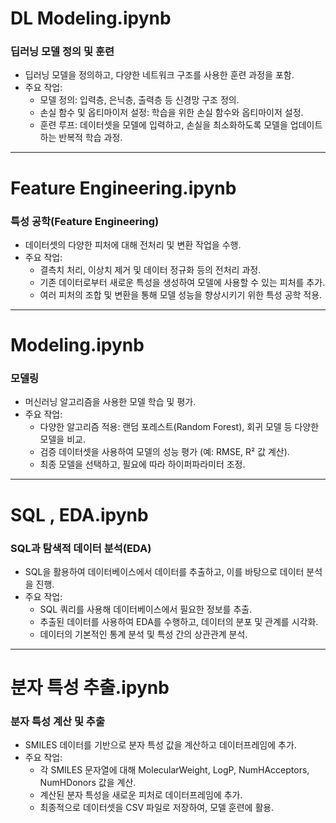 # DL Modeling.ipynb

### 딥러닝 모델 정의 및 훈련
- 딥러닝 모델을 정의하고, 다양한 네트워크 구조를 사용한 훈련 과정을 포함.
- 주요 작업:
  - 모델 정의: 입력층, 은닉층, 출력층 등 신경망 구조 정의.
  - 손실 함수 및 옵티마이저 설정: 학습을 위한 손실 함수와 옵티마이저 설정.
  - 훈련 루프: 데이터셋을 모델에 입력하고, 손실을 최소화하도록 모델을 업데이트하는 반복적 학습 과정.

---

# Feature Engineering.ipynb

### 특성 공학(Feature Engineering)
- 데이터셋의 다양한 피처에 대해 전처리 및 변환 작업을 수행.
- 주요 작업:
  - 결측치 처리, 이상치 제거 및 데이터 정규화 등의 전처리 과정.
  - 기존 데이터로부터 새로운 특성을 생성하여 모델에 사용할 수 있는 피처를 추가.
  - 여러 피처의 조합 및 변환을 통해 모델 성능을 향상시키기 위한 특성 공학 적용.

---

# Modeling.ipynb

### 모델링
- 머신러닝 알고리즘을 사용한 모델 학습 및 평가.
- 주요 작업:
  - 다양한 알고리즘 적용: 랜덤 포레스트(Random Forest), 회귀 모델 등 다양한 모델을 비교.
  - 검증 데이터셋을 사용하여 모델의 성능 평가 (예: RMSE, R² 값 계산).
  - 최종 모델을 선택하고, 필요에 따라 하이퍼파라미터 조정.

---

# SQL , EDA.ipynb

### SQL과 탐색적 데이터 분석(EDA)
- SQL을 활용하여 데이터베이스에서 데이터를 추출하고, 이를 바탕으로 데이터 분석을 진행.
- 주요 작업:
  - SQL 쿼리를 사용해 데이터베이스에서 필요한 정보를 추출.
  - 추출된 데이터를 사용하여 EDA를 수행하고, 데이터의 분포 및 관계를 시각화.
  - 데이터의 기본적인 통계 분석 및 특성 간의 상관관계 분석.

---

# 분자 특성 추출.ipynb

### 분자 특성 계산 및 추출
- SMILES 데이터를 기반으로 분자 특성 값을 계산하고 데이터프레임에 추가.
- 주요 작업:
  - 각 SMILES 문자열에 대해 MolecularWeight, LogP, NumHAcceptors, NumHDonors 값을 계산.
  - 계산된 분자 특성을 새로운 피처로 데이터프레임에 추가.
  - 최종적으로 데이터셋을 CSV 파일로 저장하여, 모델 훈련에 활용.
